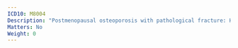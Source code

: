 ```yaml
---
ICD10: M8004
Description: "Postmenopausal osteoporosis with pathological fracture: Hand"
Matters: No
Weight: 0
---
```

